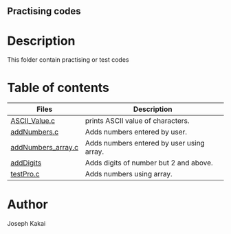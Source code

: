 ## Practising codes

# Description
This folder contain practising or test codes

# Table of contents
Files | Description
------|------------
[ASCII_Value.c](./ASCII_Value.c) | prints ASCII value of characters.
[addNumbers.c](./addNumbers.c) | Adds numbers entered by user.
[addNumbers_array.c](./addNumbers_array.c) | Adds numbers entered by user using array.
[addDigits](./addDigits) | Adds digits of number but 2 and above.
[testPro.c](./testPro.c) | Adds numbers using array.
# Author
Joseph Kakai


